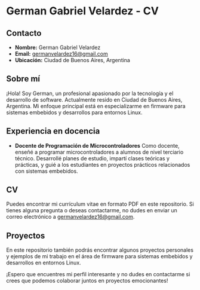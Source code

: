 # German Gabriel Velardez - CV

## Contacto
- **Nombre:** German Gabriel Velardez
- **Email:** germanvelardez16@gmail.com
- **Ubicación:** Ciudad de Buenos Aires, Argentina

## Sobre mí
¡Hola! Soy German, un profesional apasionado por la tecnología y el desarrollo de software. Actualmente resido en Ciudad de Buenos Aires, Argentina. Mi enfoque principal está en especializarme en firmware para sistemas embebidos y desarrollos para entornos Linux.

## Experiencia en docencia
- **Docente de Programación de Microcontroladores**
  Como docente, enseñé a programar microcontroladores a alumnos de nivel terciario técnico. Desarrollé planes de estudio, impartí clases teóricas y prácticas, y guié a los estudiantes en proyectos prácticos relacionados con sistemas embebidos.

## CV
Puedes encontrar mi currículum vitae en formato PDF en este repositorio. Si tienes alguna pregunta o deseas contactarme, no dudes en enviar un correo electrónico a germanvelardez16@gmail.com.

## Proyectos
En este repositorio también podrás encontrar algunos proyectos personales y ejemplos de mi trabajo en el área de firmware para sistemas embebidos y desarrollos en entornos Linux.

¡Espero que encuentres mi perfil interesante y no dudes en contactarme si crees que podemos colaborar juntos en proyectos emocionantes!

